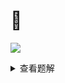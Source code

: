 
  # 🔗
  <a href="https://www.luogu.com.cn/record/61391875"><img src="https://i.loli.net/2021/11/08/xtfWkDi1KOBhFZH.png"></a>
  
<details>
 <summary>查看题解</summary>
  
# 💡
  
由于每一行互不影响，所以我们一行一行分开处理  
每行两个端点左右可以选左也可以选右  
且每一个都有自己的权值，要求从选左选右序列中找到一个价值最大的  
那么一看就有区间dp那味儿了  
如果dp数组两个下标  <img src="https://latex.codecogs.com/svg.image?\inline&space;i,j" title="\inline i,j" />  维护的是选到  <img src="https://latex.codecogs.com/svg.image?\inline&space;[i,j]" title="\inline [i,j]" /> 时的最大值  
那么这个是可以通过转移的，即  
 <img src="https://latex.codecogs.com/svg.image?\inline&space;dp[i][j]=max(dp[i-1][j]+a[i]*2^k,dp[i][j+1]+a[j]*2^k)" title="\inline dp[i][j]=max(dp[i-1][j]+a[i]*2^k,dp[i][j+1]+a[j]*2^k)" /> 
 <img src="https://latex.codecogs.com/svg.image?\inline&space;k" title="\inline k" /> 表示已经选过的个数  

# <img src="https://img-blog.csdnimg.cn/20210713144601841.png" >
```cpp
const LL N = 100;
LL a[N];
ll n, m;
LL res = 0;
LL dp[N][N];

inline LL ksm ( LL a, LL b ) {
        LL res = 1;
        while ( b ) {
                if ( b % 2 ) res = res * a;
                a = a * a;
                b /= 2;
        }
        return res;
}

inline LL Solve () {
        memset ( dp, 0, sizeof dp );
        LL ans = 0;
        for ( int i = 1; i <= m; i ++ ) { ll x; cin >> x; a[i] = x; }
        for ( int i = 1; i <= m; i ++ ) {
                for ( int j = m; j >= i; j -- )
                        dp[i][j] = max (
                                dp[i - 1][j] + a[i - 1] * ksm ( 2, m - j + i - 1 ), 
                                dp[i][j + 1] + a[j + 1] * ksm ( 2, m - j + i - 1 )
                        );
        }
        for ( int i = 1; i <= m; i ++ ) ans = max ( ans, dp[i][i] + ksm ( 2, m ) * a[i] );
        return ans;
}

inline void Print_128 ( LL x ) {
        if ( x == 0 ) { cout << 0 << endl; return; }
        string res;
        while ( x ) res += x % 10 + '0', x /= 10;
        reverse ( res.begin(), res.end() );
        cout << res << endl;
}

int main () {
        cin >> n >> m;
        for ( int i = 1; i <= n; i ++ ) res += Solve ();
        Print_128(res);
}
```
</details>

